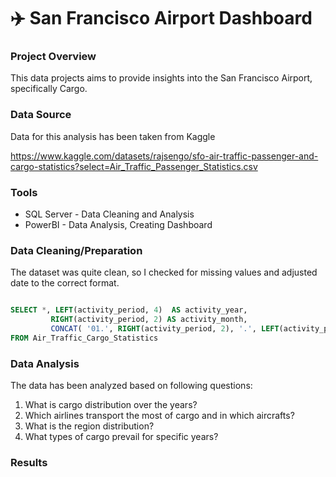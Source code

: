# ✈️ San Francisco Airport Dashboard

### Project Overview
This data projects aims to provide insights into the San Francisco Airport, specifically Cargo.


### Data Source

Data for this analysis has been taken from Kaggle 

https://www.kaggle.com/datasets/rajsengo/sfo-air-traffic-passenger-and-cargo-statistics?select=Air_Traffic_Passenger_Statistics.csv


### Tools

- SQL Server - Data Cleaning and Analysis
- PowerBI - Data Analysis, Creating Dashboard


### Data Cleaning/Preparation

The dataset was quite clean, so I checked for missing values and adjusted date to the correct format.

```sql

SELECT *, LEFT(activity_period, 4)  AS activity_year, 
         RIGHT(activity_period, 2) AS activity_month,
         CONCAT( '01.', RIGHT(activity_period, 2), '.', LEFT(activity_period, 4)) AS activity_date
FROM Air_Traffic_Cargo_Statistics

```

### Data Analysis

The data has been analyzed based on following questions:

1. What is cargo distribution over the years?
2. Which airlines transport the most of cargo and in which aircrafts?
3. What is the region distribution?
4. What types of cargo prevail for specific years?


### Results
